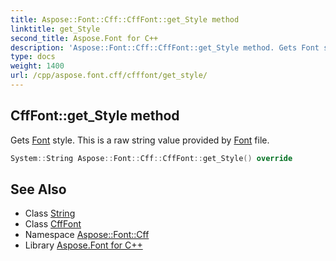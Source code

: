 ```yaml
---
title: Aspose::Font::Cff::CffFont::get_Style method
linktitle: get_Style
second_title: Aspose.Font for C++
description: 'Aspose::Font::Cff::CffFont::get_Style method. Gets Font style. This is a raw string value provided by Font file in C++.'
type: docs
weight: 1400
url: /cpp/aspose.font.cff/cfffont/get_style/
---
```

## CffFont::get_Style method


Gets [Font](../../../aspose.font/font/) style. This is a raw string value provided by [Font](../../../aspose.font/font/) file.

```cpp
System::String Aspose::Font::Cff::CffFont::get_Style() override
```

## See Also

* Class [String](../../../system/string/)
* Class [CffFont](../)
* Namespace [Aspose::Font::Cff](../../)
* Library [Aspose.Font for C++](../../../)
